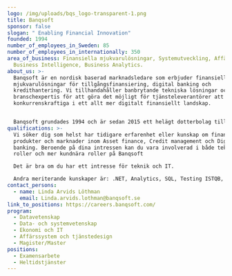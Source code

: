 ```yaml
---
logo: /img/uploads/bqs_logo-transparent-1.png
title: Banqsoft
sponsor: false
slogan: " Enabling Financial Innovation"
founded: 1994
number_of_employees_in_Sweden: 85
number_of_employees_in_internationally: 350
area_of_business: Finansiella mjukvarulösningar, Systemutveckling, Affärssystem,
  Business Intelligence, Business Analytics.
about_us: >-
  Banqsoft är en nordisk baserad marknadsledare som erbjuder finansiella
  mjukvarulösningar för tillgångsfinansiering, digital banking och
  kredithantering. Vi tillhandahåller banbrytande tekniska lösningar och
  branschexpertis för att göra det möjligt för tjänsteleverantörer att förbli
  konkurrenskraftiga i ett allt mer digitalt finansiellt landskap.


  Banqsoft grundades 1994 och är sedan 2015 ett helägt dotterbolag till den danska IT-koncernen KMD, ett NEC-företag. KMD är en ledande leverantör av IT-tjänster till Danmarks offentliga sektor, samt den privata sektorn i Danmark, Sverige och Norge, medan NEC är en global japansk teknikkoncern.
qualifications: >-
  Vi söker dig som helst har tidigare erfarenhet eller kunskap om finansiella
  produkter och marknader inom Asset finance, Credit management och Digital
  banking. Beroende på dina intressen kan du vara involverad i både tekniska
  roller och mer kundnära roller på Banqsoft

  Det är bra om du har ett intresse för teknik och IT.

  Andra meriterande kunskaper är: .NET, Analytics, SQL, Testing ISTQB, DevOps, Frontend, Projektledning, B2B-försäljning.
contact_persons:
  - name: Linda Arvids Löthman
    email: Linda.arvids.lothman@banqsoft.se
link_to_positions: https://careers.banqsoft.com/
program:
  - Datavetenskap
  - Data- och systemvetenskap
  - Ekonomi och IT
  - Affärssystem och tjänstedesign
  - Magister/Master
positions:
  - Examensarbete
  - Heltidstjänster
---
```

